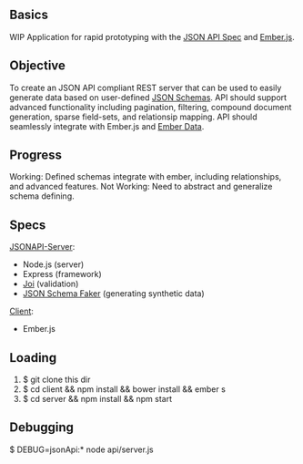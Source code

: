 ## Basics
WIP Application for rapid prototyping with the [JSON API Spec](jsonapi.org) and [Ember.js](emberjs.com).

## Objective
To create an JSON API compliant REST server that can be
used to easily generate data based on user-defined [JSON Schemas](json-schema.org/). API should support advanced functionality including
pagination, filtering, compound document generation, sparse
field-sets, and relationsip mapping. API should seamlessly
integrate with Ember.js and [Ember Data](https://github.com/emberjs/data
).

## Progress
Working: Defined schemas integrate with ember, including relationships,
and advanced features.
Not Working: Need to abstract and generalize schema defining.

## Specs
[JSONAPI-Server](https://github.com/holidayextras/jsonapi-server):
* Node.js (server)
* Express (framework)
* [Joi](https://github.com/hapijs/joi/blob/v8.0.5/API.md) (validation)
* [JSON Schema Faker](https://github.com/json-schema-faker/json-schema-faker) (generating synthetic data)

[Client](emberjs.com):
* Ember.js

## Loading
1. $ git clone this dir
2. $ cd client && npm install && bower install && ember s
3. $ cd server && npm install && npm start

## Debugging
$ DEBUG=jsonApi:* node api/server.js 
